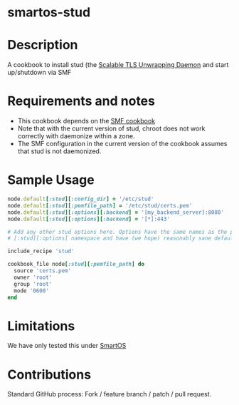 # smartos-stud

# Description

A cookbook to install stud (the [Scalable TLS Unwrapping Daemon](https://github.com/bumptech/stud) and start up/shutdown via SMF

# Requirements and notes

* This cookbook depends on the [SMF cookbook](https://github.com/livinginthepast/smf)
* Note that with the current version of stud, chroot does not work correctly with daemonize within a zone.
* The SMF configuration in the current version of the cookbook assumes that stud is not daemonized.

# Sample Usage

```ruby
node.default[:stud][:config_dir] = '/etc/stud'
node.default[:stud][:pemfile_path] = '/etc/stud/certs.pem'
node.default[:stud][:options][:backend] = '[my_backend_server]:8080'
node.default[:stud][:options][:backend] = '[*]:443'

# Add any other stud options here. Options have the same names as the parameters in stud.conf, under the
# [:stud][:options] namespace and have (we hope) reasonably sane defaults

include_recipe 'stud'

cookbook_file node[:stud][:pemfile_path] do
  source 'certs.pem'
  owner 'root'
  group 'root'
  mode '0600'
end
```

# Limitations

We have only tested this under [SmartOS](http://smartos.org/)

# Contributions

Standard GitHub process: Fork / feature branch / patch / pull request.

